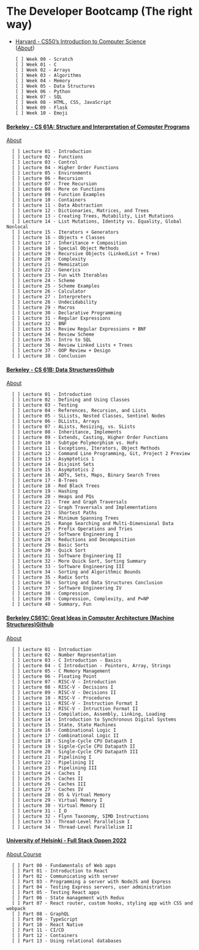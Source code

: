 # The Developer Bootcamp (The right way)

- [Harvard - CS50’s Introduction to Computer Science](https://cs50.harvard.edu/x/2022/)<br>([About](https://cs50.harvard.edu/x/2022/syllabus/))<br>

      [ ] Week 00 - Scratch
      [ ] Week 01 - C
      [ ] Week 02 - Arrays
      [ ] Week 03 - Algorithms
      [ ] Week 04 - Memory
      [ ] Week 05 - Data Structures
      [ ] Week 06 - Python
      [ ] Week 07 - SQL
      [ ] Week 08 - HTML, CSS, JavaScript
      [ ] Week 09 - Flask
      [ ] Week 10 - Emoji

#### [Berkeley - CS 61A: Structure and Interpretation of Computer Programs](https://inst.eecs.berkeley.edu/~cs61a/sp21/)<br>

[About](https://cs61a.org/articles/about/)

      [ ] Lecture 01 - Introduction
      [ ] Lecture 02 - Functions
      [ ] Lecture 03 - Control
      [ ] Lecture 04 - Higher Order Functions    
      [ ] Lecture 05 - Environments    
      [ ] Lecture 06 - Recursion    
      [ ] Lecture 07 - Tree Recursion    
      [ ] Lecture 08 - More on Functions    
      [ ] Lecture 09 - Function Examples    
      [ ] Lecture 10 - Containers    
      [ ] Lecture 11 - Data Abstraction    
      [ ] Lecture 12 - Dictionaries, Matrices, and Trees    
      [ ] Lecture 13 - Creating Trees, Mutability, List Mutations    
      [ ] Lecture 14 - List Mutations, Identity vs. Equality, Global Nonlocal    
      [ ] Lecture 15 - Iterators + Generators    
      [ ] Lecture 16 - Objects + Classes    
      [ ] Lecture 17 - Inheritance + Composition    
      [ ] Lecture 18 - Special Object Methods    
      [ ] Lecture 19 - Recursive Objects (LinkedList + Tree)    
      [ ] Lecture 20 - Complexity    
      [ ] Lecture 21 - Memoization    
      [ ] Lecture 22 - Generics    
      [ ] Lecture 23 - Fun with Iterables    
      [ ] Lecture 24 - Scheme    
      [ ] Lecture 25 - Scheme Examples    
      [ ] Lecture 26 - Calculator    
      [ ] Lecture 27 - Interpreters    
      [ ] Lecture 28 - Undecidability    
      [ ] Lecture 29 - Macros    
      [ ] Lecture 30 - Declarative Programming    
      [ ] Lecture 31 - Regular Expressions    
      [ ] Lecture 32 - BNF    
      [ ] Lecture 33 - Review Regular Expressions + BNF    
      [ ] Lecture 34 - Review Scheme    
      [ ] Lecture 35 - Intro to SQL    
      [ ] Lecture 36 - Review Linked Lists + Trees    
      [ ] Lecture 37 - OOP Review + Design    
      [ ] Lecture 38 - Conclusion

#### [Berkeley - CS 61B: Data Structures](https://sp21.datastructur.es/)[Github](https://github.com/orgs/Berkeley-CS61B/repositories)<br>

[About](https://sp21.datastructur.es/about.html)

      [ ] Lecture 01 - Introduction                 
      [ ] Lecture 02 - Defining and Using Classes
      [ ] Lecture 03 - Testing
      [ ] Lecture 04 - References, Recursion, and Lists
      [ ] Lecture 05 - SLLists, Nested Classes, Sentinel Nodes
      [ ] Lecture 06 - DLLists, Arrays
      [ ] Lecture 07 - ALists, Resizing, vs. SLists
      [ ] Lecture 08 - Inheritance, Implements
      [ ] Lecture 09 - Extends, Casting, Higher Order Functions
      [ ] Lecture 10 - Subtype Polymorphism vs. HoFs
      [ ] Lecture 11 - Exceptions, Iterators, Object Methods
      [ ] Lecture 12 - Command Line Programming, Git, Project 2 Preview
      [ ] Lecture 13 - Asymptotics 1
      [ ] Lecture 14 - Disjoint Sets
      [ ] Lecture 15 - Asymptotics 2
      [ ] Lecture 16 - ADTs, Sets, Maps, Binary Search Trees
      [ ] Lecture 17 - B-Trees
      [ ] Lecture 18 - Red Black Trees
      [ ] Lecture 19 - Hashing
      [ ] Lecture 20 - Heaps and PQs
      [ ] Lecture 21 - Tree and Graph Traversals
      [ ] Lecture 22 - Graph Traversals and Implementations
      [ ] Lecture 23 - Shortest Paths
      [ ] Lecture 24 - Minimum Spanning Trees
      [ ] Lecture 25 - Range Searching and Multi-Dimensional Data
      [ ] Lecture 26 - Prefix Operations and Tries
      [ ] Lecture 27 - Software Engineering I
      [ ] Lecture 28 - Reductions and Decomposition
      [ ] Lecture 29 - Basic Sorts
      [ ] Lecture 30 - Quick Sort
      [ ] Lecture 31 - Software Engineering II
      [ ] Lecture 32 - More Quick Sort, Sorting Summary
      [ ] Lecture 33 - Software Engineering III
      [ ] Lecture 34 - Sorting and Algorithmic Bounds
      [ ] Lecture 35 - Radix Sorts
      [ ] Lecture 36 - Sorting and Data Structures Conclusion
      [ ] Lecture 37 - Software Engineering IV
      [ ] Lecture 38 - Compression
      [ ] Lecture 39 - Compression, Complexity, and P=NP
      [ ] Lecture 40 - Summary, Fun

#### [Berkeley CS61C: Great Ideas in Computer Architecture (Machine Structures)](https://cs61c.org/sp22/)[Github](https://github.com/orgs/61c-teach/repositories)<br>

[About](https://inst.eecs.berkeley.edu/~cs61c/sp22/policies/)

      [ ] Lecture 01 - Introduction
      [ ] Lecture 02 - Number Representation    
      [ ] Lecture 03 - C Introduction - Basics    
      [ ] Lecture 04 - C Introduction - Pointers, Array, Strings    
      [ ] Lecture 05 - C Memory Management    
      [ ] Lecture 06 - Floating Point    
      [ ] Lecture 07 - RISC-V - Introduction    
      [ ] Lecture 08 - RISC-V - Decisions I    
      [ ] Lecture 09 - RISC-V - Decisions II    
      [ ] Lecture 10 - RISC-V - Procedures    
      [ ] Lecture 11 - RISC-V - Instruction Format I    
      [ ] Lecture 12 - RISC-V - Intruction Format II    
      [ ] Lecture 13 - Compilation, Assembly, Linking, Loading    
      [ ] Lecture 14 - Introduction to Synchronous Digital Systems    
      [ ] Lecture 15 - State, State Machines    
      [ ] Lecture 16 - Combinational Logic I    
      [ ] Lecture 17 - Combinational Logic II    
      [ ] Lecture 18 - Single-Cycle CPU Datapath I    
      [ ] Lecture 19 - Signle-Cycle CPU Datapath II    
      [ ] Lecture 20 - Single-Cycle CPU Datapath III    
      [ ] Lecture 21 - Pipelining I    
      [ ] Lecture 22 - Pipelining II    
      [ ] Lecture 23 - Pipelining III    
      [ ] Lecture 24 - Caches I    
      [ ] Lecture 25 - Caches II    
      [ ] Lecture 26 - Caches III    
      [ ] Lecture 27 - Caches IV    
      [ ] Lecture 28 - OS & Virtual Memory    
      [ ] Lecture 29 - Virtual Memory I    
      [ ] Lecture 30 - Virtual Memory II    
      [ ] Lecture 31 - I_O    
      [ ] Lecture 32 - Flynn Taxonomy, SIMD Instructions    
      [ ] Lecture 33 - Thread-Level Parallelism I    
      [ ] Lecture 34 - Thread-Level Parallelism II

#### [University of Helsinki - Full Stack Oppen 2022](https://fullstackopen.com/en/)<br>

[About Course](https://fullstackopen.com/en/about)

      [ ] Part 00 - Fundamentals of Web apps
      [ ] Part 01 - Introduction to React
      [ ] Part 02 - Communicating with server
      [ ] Part 03 - Programming a server with NodeJS and Express
      [ ] Part 04 - Testing Express servers, user administration
      [ ] Part 05 - Testing React apps
      [ ] Part 06 - State management with Redux
      [ ] Part 07 - React router, custom hooks, styling app with CSS and webpack
      [ ] Part 08 - GraphQL
      [ ] Part 09 - TypeScript
      [ ] Part 10 - React Native
      [ ] Part 11 - CI/CD
      [ ] Part 12 - Containers
      [ ] Part 13 - Using relational databases
